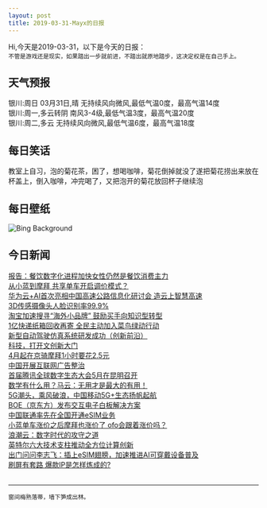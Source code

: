 ```yaml
---
layout: post
title: 2019-03-31-Mayx的日报
---
```


Hi,今天是2019-03-31，以下是今天的日报：<br><small>
不管是游戏还是现实，如果踏出一步就前进，不踏出就原地踏步，这决定权是在自己手上。</small><!--more-->
## 天气预报
银川:周日 03月31日,晴 无持续风向微风,最低气温0度，最高气温14度<br>银川:周一,多云转阴 南风3-4级,最低气温3度，最高气温20度<br>银川:周二,多云 无持续风向微风,最低气温6度，最高气温18度
## 每日笑话
教室上自习，泡的菊花茶，困了，想喝咖啡，菊花倒掉就没了遂把菊花捞出来放在杯盖上，倒入咖啡，冲完喝了，又把泡开的菊花放回杯子继续泡
## 每日壁纸
![Bing Background](https://cn.bing.com/th?id=OHR.EarthHourNYC_EN-US6482203250_1920x1080.jpg&rf=NorthMale_1920x1080.jpg&pid=hp "New York City’s Empire State Building is seen lit up before Earth Hour in 2011 (© Eric Thayer/Reuters)")
## 今日新闻

[报告：餐饮数字化进程加快女性仍然是餐饮消费主力](http://it.people.com.cn/n1/2019/0330/c1009-31004734.html)   
[从小蓝到摩拜 共享单车开启调价模式？](http://it.people.com.cn/n1/2019/0330/c1009-31004727.html)   
[华为云+AI首次亮相中国高速公路信息化研讨会 造云上智慧高速](http://it.people.com.cn/n1/2019/0330/c1009-31004548.html)   
[3D传感摄像头人脸识别率99.9%](http://it.people.com.cn/n1/2019/0330/c1009-31004418.html)   
[淘宝加速搜寻“海外小品牌” 鼓励买手向知识型转型](http://it.people.com.cn/n1/2019/0330/c1009-31004255.html)   
[1亿快递纸箱回收再寄 全民主动加入菜鸟绿动行动](http://it.people.com.cn/n1/2019/0330/c1009-31004254.html)   
[新型自动驾驶仿真系统研发成功（创新前沿）](http://it.people.com.cn/n1/2019/0330/c1009-31004163.html)   
[科技，打开文创新大门](http://it.people.com.cn/n1/2019/0330/c1009-31004188.html)   
[4月起在京骑摩拜1小时要花2.5元](http://it.people.com.cn/n1/2019/0330/c1009-31004136.html)   
[中国开展互联网广告整治](http://it.people.com.cn/n1/2019/0329/c1009-31003941.html)   
[首届腾讯全球数字生态大会5月在昆明召开](http://it.people.com.cn/n1/2019/0329/c1009-31003885.html)   
[数学有什么用？马云：无用才是最大的有用！](http://it.people.com.cn/n1/2019/0329/c1009-31003887.html)   
[5G潮头，乘风破浪，中国移动5G+生态扬帆起航](http://it.people.com.cn/n1/2019/0329/c1009-31003821.html)   
[BOE（京东方）发布交互电子白板解决方案](http://it.people.com.cn/n1/2019/0329/c1009-31003746.html)   
[中国联通率先在全国开通eSIM业务](http://it.people.com.cn/n1/2019/0329/c1009-31003699.html)   
[小蓝单车涨价之后摩拜也涨价了 ofo会跟着涨价吗？](http://it.people.com.cn/n1/2019/0329/c1009-31003670.html)   
[浪潮云：数字时代的攻守之道](http://it.people.com.cn/n1/2019/0329/c1009-31003374.html)   
[英特尔六大技术支柱推动全方位计算创新](http://it.people.com.cn/n1/2019/0329/c1009-31003382.html)   
[出门问问李志飞：插上eSIM翅膀，加速推进AI可穿戴设备普及](http://it.people.com.cn/n1/2019/0329/c1009-31003493.html)   
[刷屏有套路 爆款IP是怎样炼成的?](http://it.people.com.cn/n1/2019/0329/c1009-31003524.html)   
<br />

***

<small>窗间梅熟落蒂，墙下笋成出林。</small>
